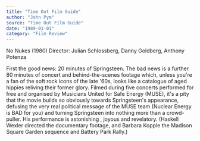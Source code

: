 ```yaml
---
title: "Time Out Film Guide"
author: "John Pym"
source: "Time Out Film Guide"
date: "1989-01-01"
category: "Film Review"
---
```


No Nukes (1980) Director: Julian Schlossberg, Danny Goldberg, Anthony Potenza

First the good news: 20 minutes of Springsteen. The bad news is a further 80 minutes of concert and behind-the-scenes footage which, unless you're a fan of the soft rock icons of the late '60s, looks like a catalogue of aged hippies reliving their former glory. Filmed during five concerts performed for free and organised by Musicians United for Safe Energy (MUSE), it's a pity that the movie builds so obviously towards Springsteen's appearance, defusing the very real political message of the MUSE team (Nuclear Energy is BAD for you) and turning Springsteen into nothing more than a crowd-puller. His performance is astonishing , joyous and revelatory. (Haskell Wexler directed the documentary footage, and Barbara Kopple the Madison Square Garden sequence and Battery Park Rally.)